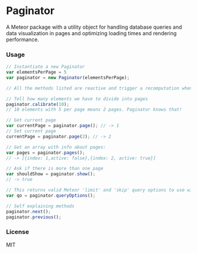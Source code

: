 # Paginator

A Meteor package with a utility object for handling database queries and data
visualization in pages and optimizing loading times and rendering performance.

### Usage

```javascript
// Instantiate a new Paginator
var elementsPerPage = 5
var paginator = new Paginator(elementsPerPage);

// All the methods listed are reactive and trigger a recomputation when needed

// Tell how many elements we have to divide into pages
paginator.calibrate(10);
// 10 elements with 5 per page means 2 pages. Paginator knows that!

// Get current page
var currentPage = paginator.page(); // -> 1
// Set current page
currentPage = paginator.page(2); // -> 2

// Get an array with info about pages:
var pages = paginator.pages();
// -> [{index: 1,active: false},{index: 2, active: true}]

// Ask if there is more than one page
var shouldShow = paginator.show();
// -> true

// This returns valid Meteor 'limit' and 'skip' query options to use with a Collection query.
var qo = paginator.queryOptions();

// Self explaining methods
paginator.next();
paginator.previous();
```

### License

MIT
